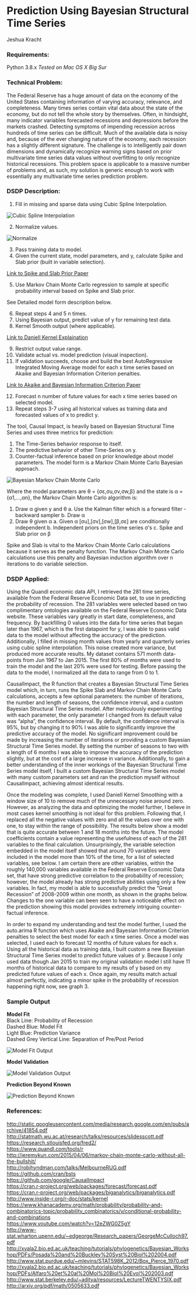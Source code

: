 # Prediction Using Bayesian Structural Time Series
Jeshua Kracht

### Requirements:
Python 3.8.x
*Tested on Mac OS X Big Sur*

### Technical Problem:
The Federal Reserve has a huge amount of data on the economy of the United States containing information of varying accuracy, relevance, and completeness. Many times series contain vital data about the state of the economy, but do not tell the whole story by themselves. Often, in hindsight, many indicator variables forecasted recessions and depressions before the markets crashed. Detecting symptoms of impending recession across hundreds of time series can be difficult. Much of the available data is noisy and, because of the ever changing nature of the economy, each recession has a slightly different signature. The challenge is to intelligently pair down dimensions and dynamically recognize warning signs based on prior multivariate time series data values without overfitting to only recognize historical recessions. This problem space is applicable to a massive number of problems and, as such, my solution is generic enough to work with essentially any multivariate time series prediction problem.

### DSDP Description:
1. Fill in missing and sparse data using Cubic Spline Interpolation.

![Cubic Spline Interpolation](Readme/Cubic_Spline_Interpolation.png)

2. Normalize values.

![Normalize](Readme/Normalize.png)

3. Pass training data to model.
4. Given the current state, model parameters, and y, calculate Spike and Slab prior (built in
variable selection).

[Link to Spike and Slab Prior Paper](http://arxiv.org/pdf/math/0505633.pdf)

5. Use Markov Chain Monte Carlo regression to sample at specific probability interval based on Spike and Slab prior.

See Detailed model form description below.

6. Repeat steps 4 and 5 n times.
7. Using Bayesian output, predict value of y for remaining test data.
8. Kernel Smooth output (where applicable).

[Link to Daniell Kernel Explaination](http://www.stat.berkeley.edu/~aditya/resources/LectureTWENTYSIX.pdf)

9. Restrict output value range.
10. Validate actual vs. model prediction (visual inspection).
11. If validation succeeds, choose and build the best AutoRegressive Integrated Moving Average model for each x time series based on Akaike and Bayesian Information Criterion penalties.

[Link to Akaike and Bayesian Information Criterion Paper](http://xyala2.bio.ed.ac.uk/teaching/tutorials/phylogenetics/Bayesian_Workshop/PDFs/Posada%20and%20Buckley%20Syst%20Biol%202004.pdf)

12. Forecast n number of future values for each x time series based on selected model.
13. Repeat steps 3-7 using all historical values as training data and forecasted values of x to
predict y.

The tool, Causal Impact, is heavily based on Bayesian Structural Time Series and uses three metrics for prediction:

  1. The Time-Series behavior response to itself.
  2. The predictive behavior of other Time-Series on y.
  3. Counter-factual inference based on prior knowledge about model parameters.
  The model form is a Markov Chain Monte Carlo Bayesian approach.

![Bayesian Markov Chain Monte Carlo](Readme/Bayesian_Markov_Chain_Monte_Carlo.png)

Where the model parameters are θ = {σε,σu,σv,σw,β} and the state is α = {α1,...,αn}, the Markov Chain Monte Carlo algorithm is:

1. Draw α given y and θ
  a. Use the Kalman filter which is a forward filter - backward sampler
  b. Draw α
2. Draw θ given α
  a. Given α [σu],[σv],[σw],[β,σε] are conditionally independent
  b. Independent priors on the time series σ’s
  c. Spike and Slab prior on β

Spike and Slab is vital to the Markov Chain Monte Carlo calculations because it serves as the penalty function. The Markov Chain Monte Carlo calculations use this penalty and Bayesian induction algorithm over n iterations to do variable selection.

### DSDP Applied:
Using the Quandl economic data API, I retrieved the 281 time series, available from the Federal Reserve Economic Data set, to use in predicting the probability of recession. The 281 variables were selected based on two complimentary ontologies available on the Federal Reserve Economic Data website. These variables vary greatly in start date, completeness, and frequency. By backfilling 0 values into the data for time series that began later than 1967, which is the first datapoint for y, I was able to pass valid data to the model without affecting the accuracy of the prediction. Additionally, I filled in missing month values from yearly and quarterly series using cubic spline interpolation. This noise created more variance, but produced more accurate results. My dataset contains 571 month data-points from Jun 1967 to Jan 2015. The first 80% of months were used to train the model and the last 20% were used for testing. Before passing the data to the model, I normalized all the data to range from 0 to 1.

CausalImpact, the R function that creates a Bayesian Structural Time Series model which, in turn, runs the Spike Slab and Markov Chain Monte Carlo calculations, accepts a few optional parameters: the number of iterations, the number and length of seasons, the confidence interval, and a custom Bayesian Structural Time Series model. After meticulously experimenting with each parameter, the only parameter I changed from its default value was “alpha”, the confidence interval. By default, the confidence interval is 95%, but by changing it to 90% I was able to significantly improve the predictive accuracy of the model. No significant improvement could be made by increasing the number of iterations or providing a custom Bayesian Structural Time Series model. By setting the number of seasons to two with a length of 6 months I was able to improve the accuracy of the prediction slightly, but at the cost of a large increase in variance. Additionally, to gain a better understanding of the inner workings of the Bayesian Structural Time Series model itself, I built a custom Bayesian Structural Time Series model with many custom parameters set and ran the prediction myself without CausalImpact, achieving almost identical results.

Once the modeling was complete, I used Daniell Kernel Smoothing with a window size of 10 to remove much of the unnecessary noise around zero. However, as analyzing the data and optimizing the model further, I believe in most cases kernel smoothing is not ideal for this problem. Following that, I replaced all the negative values with zero and all the values over one with one, to stay within the range of possibility. The results below show a model that is quite accurate between 1 and 18 months into the future. The model coefficients contain a value representing the usefulness of each of the 281 variables to the final calculation. Unsurprisingly, the variable selection embedded in the model itself showed that around 70 variables were included in the model more than 10% of the time, for a list of selected variables, see below. I am certain there are other variables, within the roughly 140,000 variables available in the Federal Reserve Economic Data set, that have strong predictive correlation to the probability of recession; however, the model already has strong predictive abilities using only a few variables. In fact, my model is able to successfully predict the “Great Recession” of 2008-2009 within one month, as shown in the graphs below. Changes to the one variable can been seen to have a noticeable effect on the prediction showing this model provides extremely intriguing counter-factual inference.

In order to expand my understanding and test the model further, I used the auto.arima R function which uses Akaike and Bayesian Information Criterion penalties to select the best model for each x time series. Once a model was selected, I used each to forecast 12 months of future values for each x. Using all the historical data as training data, I built custom a new Bayesian Structural Time Series model to predict future values of y. Because I only used data though Jan 2015 to train my original validation model I still have 11 months of historical data to compare to my results of y based on my predicted future values of each x. Once again, my results match actual almost perfectly, indicating a minor spike in the probability of recession happening right now, see graph 3.

### Sample Output
**Model Fit**<br />
Black Line: Probability of Recession<br />
Dashed Blue: Model Fit<br />
Light Blue: Prediction Variance<br />
Dashed Grey Vertical Line: Separation of Pre/Post Period

![Model Fit Output](Readme/Model_Fit_Output.png)

**Model Validation**

![Model Validation Output](Readme/Model_Validation_Output.png)

**Prediction Beyond Known**

![Prediction Beyond Known](Readme/Prediction_Beyond_Known.png)

### References:
http://static.googleusercontent.com/media/research.google.com/en/pubs/archive/41854.pdf<br />
http://statmath.wu.ac.at/research/talks/resources/slidesscott.pdf<br />
https://research.stlouisfed.org/fred2/<br />
https://www.quandl.com/tools/r<br />
http://jeremykun.com/2015/04/06/markov-chain-monte-carlo-without-all-the-bullshit/<br />
http://robjhyndman.com/talks/MelbourneRUG.pdf<br />
https://github.com/cran/bsts<br />
https://github.com/google/CausalImpact<br />
https://cran.r-project.org/web/packages/forecast/forecast.pdf<br />
https://cran.r-project.org/web/packages/biganalytics/biganalytics.pdf<br />
http://www.inside-r.org/r-doc/stats/kernel<br />
https://www.khanacademy.org/math/probability/probability-and-combinatorics-topic/probability_combinatorics/v/conditional-probability-and-combinations<br />
https://www.youtube.com/watch?v=12eZWG0Z5gY<br />
http://www-stat.wharton.upenn.edu/~edgeorge/Research_papers/GeorgeMcCulloch97.pdf<br />
http://xyala2.bio.ed.ac.uk/teaching/tutorials/phylogenetics/Bayesian_Workshop/PDFs/Posada%20and%20Buckley%20Syst%20Biol%202004.pdf<br />
http://www.stat.purdue.edu/~mlevins/STAT598K_2012/Box_Pierce_1970.pdf<br />
http://xyala2.bio.ed.ac.uk/teaching/tutorials/phylogenetics/Bayesian_Workshop/PDFs/Alfaro%20et%20al%20Mol%20Biol%20Evol%202003.pdf<br />
http://www.stat.berkeley.edu/~aditya/resources/LectureTWENTYSIX.pdf<br />
http://arxiv.org/pdf/math/0505633.pdf<br />
